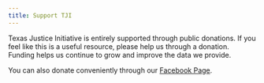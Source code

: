 ```yaml
---
title: Support TJI
---
```

Texas Justice Initiative is entirely supported through public donations. If you feel like this is a useful resource, please help us through a donation. Funding helps us continue to grow and improve the data we provide.

You can also donate conveniently through our <a href="https://www.facebook.com/donate/605145886526139/10106361188494357/" target="_blank" rel="noreferrer noopener">Facebook Page</a>.
